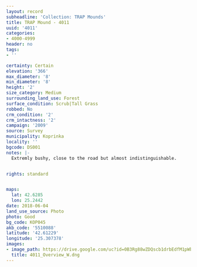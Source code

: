 ```yaml
---
layout: record
subheadline: 'Collection: TRAP Mounds'
title: TRAP Mound - 4011
uuid: '4011'
categories:
- 4000-4999
header: no
tags:
- ''

certainty: Certain
elevation: '366'
max_diameter: '8'
min_diameter: '8'
height: '2'
size_category: Medium
surrounding_land_use: Forest
surface_condition: Scrub|Tall Grass
robbed: No
crm_condition: '2'
crm_intactness: '2'
campaign: '2009'
source: Survey
municipality: Koprinka
locality: ''
bgcode: DS001
notes: |-
  Extremly bushy, close to the road but almost indistinguishable.


rights: standard


maps:
  lat: 42.6285
  lon: 25.2442
date: 2018-06-04
land_use_source: Photo
photo: Good
bg_code: КОР045
akb_code: '5510088'
latitude: '42.61229'
longitude: '25.307378'
images:
- image_path: https://drive.google.com/uc?id=0B3Rg88wZDQscb1drbEdfM1pWb0U
  title: 4011_Overview_W.dng
---
```

